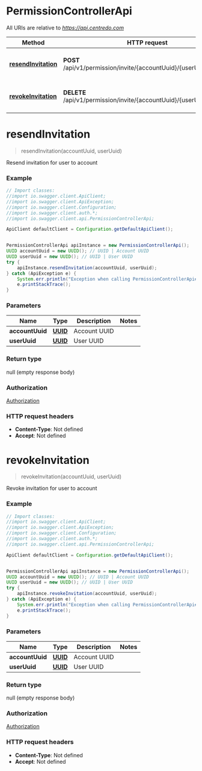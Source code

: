 # PermissionControllerApi

All URIs are relative to *https://api.centredo.com*

Method | HTTP request | Description
------------- | ------------- | -------------
[**resendInvitation**](PermissionControllerApi.md#resendInvitation) | **POST** /api/v1/permission/invite/{accountUuid}/{userUuid}/resend | Resend invitation for user to account
[**revokeInvitation**](PermissionControllerApi.md#revokeInvitation) | **DELETE** /api/v1/permission/invite/{accountUuid}/{userUuid} | Revoke invitation for user to account

<a name="resendInvitation"></a>
# **resendInvitation**
> resendInvitation(accountUuid, userUuid)

Resend invitation for user to account

### Example
```java
// Import classes:
//import io.swagger.client.ApiClient;
//import io.swagger.client.ApiException;
//import io.swagger.client.Configuration;
//import io.swagger.client.auth.*;
//import io.swagger.client.api.PermissionControllerApi;

ApiClient defaultClient = Configuration.getDefaultApiClient();


PermissionControllerApi apiInstance = new PermissionControllerApi();
UUID accountUuid = new UUID(); // UUID | Account UUID
UUID userUuid = new UUID(); // UUID | User UUID
try {
    apiInstance.resendInvitation(accountUuid, userUuid);
} catch (ApiException e) {
    System.err.println("Exception when calling PermissionControllerApi#resendInvitation");
    e.printStackTrace();
}
```

### Parameters

Name | Type | Description  | Notes
------------- | ------------- | ------------- | -------------
 **accountUuid** | [**UUID**](.md)| Account UUID |
 **userUuid** | [**UUID**](.md)| User UUID |

### Return type

null (empty response body)

### Authorization

[Authorization](../README.md#Authorization)

### HTTP request headers

 - **Content-Type**: Not defined
 - **Accept**: Not defined

<a name="revokeInvitation"></a>
# **revokeInvitation**
> revokeInvitation(accountUuid, userUuid)

Revoke invitation for user to account

### Example
```java
// Import classes:
//import io.swagger.client.ApiClient;
//import io.swagger.client.ApiException;
//import io.swagger.client.Configuration;
//import io.swagger.client.auth.*;
//import io.swagger.client.api.PermissionControllerApi;

ApiClient defaultClient = Configuration.getDefaultApiClient();


PermissionControllerApi apiInstance = new PermissionControllerApi();
UUID accountUuid = new UUID(); // UUID | Account UUID
UUID userUuid = new UUID(); // UUID | User UUID
try {
    apiInstance.revokeInvitation(accountUuid, userUuid);
} catch (ApiException e) {
    System.err.println("Exception when calling PermissionControllerApi#revokeInvitation");
    e.printStackTrace();
}
```

### Parameters

Name | Type | Description  | Notes
------------- | ------------- | ------------- | -------------
 **accountUuid** | [**UUID**](.md)| Account UUID |
 **userUuid** | [**UUID**](.md)| User UUID |

### Return type

null (empty response body)

### Authorization

[Authorization](../README.md#Authorization)

### HTTP request headers

 - **Content-Type**: Not defined
 - **Accept**: Not defined

